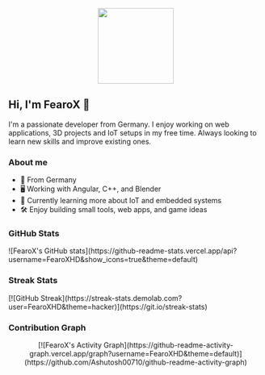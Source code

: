 <p align="center">
  <img src="https://avatars.githubusercontent.com/u/124982279?v=4" width="150" />
</p>

## Hi, I'm FearoX 👋

I'm a passionate developer from Germany. I enjoy working on web applications, 3D projects and IoT setups in my free time. Always looking to learn new skills and improve existing ones.

### About me

- 📍 From Germany  
- 🖥️ Working with Angular, C++, and Blender  
- 📖 Currently learning more about IoT and embedded systems  
- 🛠️ Enjoy building small tools, web apps, and game ideas  

### GitHub Stats

<p aligh="center">![FearoX's GitHub stats](https://github-readme-stats.vercel.app/api?username=FearoXHD&show_icons=true&theme=default)</p>

### Streak Stats

 <p alight="center">[![GitHub Streak](https://streak-stats.demolab.com?user=FearoXHD&theme=hacker)](https://git.io/streak-stats)</p>

### Contribution Graph

<p align="center">[![FearoX's Activity Graph](https://github-readme-activity-graph.vercel.app/graph?username=FearoXHD&theme=default)](https://github.com/Ashutosh00710/github-readme-activity-graph)</p>

<!--
**FearoXHD/FearoXHD** is a ✨ _special_ ✨ repository because its `README.md` (this file) appears on your GitHub profile.

Here are some ideas to get you started:

- 🔭 I’m currently working on ...
- 🌱 I’m currently learning ...
- 👯 I’m looking to collaborate on ...
- 🤔 I’m looking for help with ...
- 💬 Ask me about ...
- 📫 How to reach me: ...
- 😄 Pronouns: ...
- ⚡ Fun fact: ...
-->
